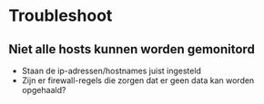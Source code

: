 # Troubleshoot

## Niet alle hosts kunnen worden gemonitord

* Staan de ip-adressen/hostnames juist ingesteld
* Zijn er firewall-regels die zorgen dat er geen data kan worden opgehaald?